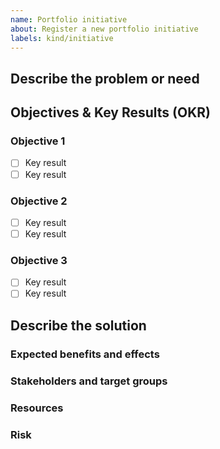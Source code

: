 ```yaml
---
name: Portfolio initiative
about: Register a new portfolio initiative
labels: kind/initiative
---
```


## Describe the problem or need 

## Objectives & Key Results (OKR)

### Objective 1
- [ ] Key result
- [ ] Key result

### Objective 2
- [ ] Key result
- [ ] Key result

### Objective 3
- [ ] Key result
- [ ] Key result

## Describe the solution

### Expected benefits and effects 

### Stakeholders and target groups

### Resources

### Risk

